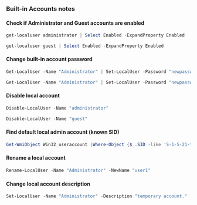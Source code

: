 ### Built-in Accounts notes

#### Check if Administrator and Guest accounts are enabled

```PowerShell
get-localuser administrator | Select Enabled -ExpandProperty Enabled
```

```PowerShell
get-localuser guest | Select Enabled -ExpandProperty Enabled
```

#### Change built-in account password

```PowerShell
Get-LocalUser -Name "Administrator" | Set-LocalUser -Password "newpassword"
```

```PowerShell
Get-LocalUser -Name "Administrator" | Set-LocalUser -Password "newpassword" -AccountNeverExpires -PasswordNeverExpires
```

#### Disable local account

```PowerShell
Disable-LocalUser -Name "administrator"
```

```PowerShell
Disable-LocalUser -Name "guest"
```

#### Find default local admin account (known SID)

```PowerShell
Get-WmiObject Win32_useraccount |Where-Object {$_.SID -like 'S-1-5-21-*-500'}
```

#### Rename a local account

```PowerShell
Rename-LocalUser -Name "Administrator" -NewName "user1"
```

#### Change local account description

```PowerShell
Set-LocalUser -Name "Administrator" -Description "temporary account."
```

